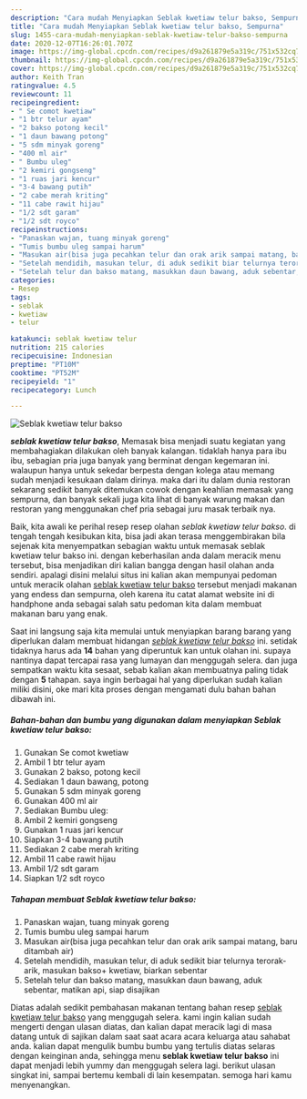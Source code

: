 ```yaml
---
description: "Cara mudah Menyiapkan Seblak kwetiaw telur bakso, Sempurna"
title: "Cara mudah Menyiapkan Seblak kwetiaw telur bakso, Sempurna"
slug: 1455-cara-mudah-menyiapkan-seblak-kwetiaw-telur-bakso-sempurna
date: 2020-12-07T16:26:01.707Z
image: https://img-global.cpcdn.com/recipes/d9a261879e5a319c/751x532cq70/seblak-kwetiaw-telur-bakso-foto-resep-utama.jpg
thumbnail: https://img-global.cpcdn.com/recipes/d9a261879e5a319c/751x532cq70/seblak-kwetiaw-telur-bakso-foto-resep-utama.jpg
cover: https://img-global.cpcdn.com/recipes/d9a261879e5a319c/751x532cq70/seblak-kwetiaw-telur-bakso-foto-resep-utama.jpg
author: Keith Tran
ratingvalue: 4.5
reviewcount: 11
recipeingredient:
- " Se comot kwetiaw"
- "1 btr telur ayam"
- "2 bakso potong kecil"
- "1 daun bawang potong"
- "5 sdm minyak goreng"
- "400 ml air"
- " Bumbu uleg"
- "2 kemiri gongseng"
- "1 ruas jari kencur"
- "3-4 bawang putih"
- "2 cabe merah kriting"
- "11 cabe rawit hijau"
- "1/2 sdt garam"
- "1/2 sdt royco"
recipeinstructions:
- "Panaskan wajan, tuang minyak goreng"
- "Tumis bumbu uleg sampai harum"
- "Masukan air(bisa juga pecahkan telur dan orak arik sampai matang, baru ditambah air)"
- "Setelah mendidih, masukan telur, di aduk sedikit biar telurnya terorak-arik, masukan bakso+ kwetiaw, biarkan sebentar"
- "Setelah telur dan bakso matang, masukkan daun bawang, aduk sebentar, matikan api, siap disajikan"
categories:
- Resep
tags:
- seblak
- kwetiaw
- telur

katakunci: seblak kwetiaw telur 
nutrition: 215 calories
recipecuisine: Indonesian
preptime: "PT10M"
cooktime: "PT52M"
recipeyield: "1"
recipecategory: Lunch

---
```



![Seblak kwetiaw telur bakso](https://img-global.cpcdn.com/recipes/d9a261879e5a319c/751x532cq70/seblak-kwetiaw-telur-bakso-foto-resep-utama.jpg)

<b><i>seblak kwetiaw telur bakso</i></b>, Memasak bisa menjadi suatu kegiatan yang membahagiakan dilakukan oleh banyak kalangan. tidaklah hanya para ibu ibu, sebagian pria juga banyak yang berminat dengan kegemaran ini. walaupun hanya untuk sekedar berpesta dengan kolega atau memang sudah menjadi kesukaan dalam dirinya. maka dari itu dalam dunia restoran sekarang sedikit banyak ditemukan cowok dengan keahlian memasak yang sempurna, dan banyak sekali juga kita lihat di banyak warung makan dan restoran yang menggunakan chef pria sebagai juru masak terbaik nya.

Baik, kita awali ke perihal resep resep olahan <i>seblak kwetiaw telur bakso</i>. di tengah tengah kesibukan kita, bisa jadi akan terasa menggembirakan bila sejenak kita menyempatkan sebagian waktu untuk memasak seblak kwetiaw telur bakso ini. dengan keberhasilan anda dalam meracik menu tersebut, bisa menjadikan diri kalian bangga dengan hasil olahan anda sendiri. apalagi disini melalui situs ini kalian akan mempunyai pedoman untuk meracik olahan <u>seblak kwetiaw telur bakso</u> tersebut menjadi makanan yang endess dan sempurna, oleh karena itu catat alamat website ini di handphone anda sebagai salah satu pedoman kita dalam membuat makanan baru yang enak.




Saat ini langsung saja kita memulai untuk menyiapkan barang barang yang diperlukan dalam membuat hidangan <u><i>seblak kwetiaw telur bakso</i></u> ini. setidak tidaknya harus ada <b>14</b> bahan yang diperuntuk kan untuk olahan ini. supaya nantinya dapat tercapai rasa yang lumayan dan menggugah selera. dan juga sempatkan waktu kita sesaat, sebab kalian akan membuatnya paling tidak dengan <b>5</b> tahapan. saya ingin berbagai hal yang diperlukan sudah kalian miliki disini, oke mari kita proses dengan mengamati dulu bahan bahan dibawah ini.

<!--inarticleads1-->

##### Bahan-bahan dan bumbu yang digunakan dalam menyiapkan Seblak kwetiaw telur bakso:

1. Gunakan  Se comot kwetiaw
1. Ambil 1 btr telur ayam
1. Gunakan 2 bakso, potong kecil
1. Sediakan 1 daun bawang, potong
1. Gunakan 5 sdm minyak goreng
1. Gunakan 400 ml air
1. Sediakan  Bumbu uleg:
1. Ambil 2 kemiri gongseng
1. Gunakan 1 ruas jari kencur
1. Siapkan 3-4 bawang putih
1. Sediakan 2 cabe merah kriting
1. Ambil 11 cabe rawit hijau
1. Ambil 1/2 sdt garam
1. Siapkan 1/2 sdt royco




<!--inarticleads2-->

##### Tahapan membuat Seblak kwetiaw telur bakso:

1. Panaskan wajan, tuang minyak goreng
1. Tumis bumbu uleg sampai harum
1. Masukan air(bisa juga pecahkan telur dan orak arik sampai matang, baru ditambah air)
1. Setelah mendidih, masukan telur, di aduk sedikit biar telurnya terorak-arik, masukan bakso+ kwetiaw, biarkan sebentar
1. Setelah telur dan bakso matang, masukkan daun bawang, aduk sebentar, matikan api, siap disajikan




Diatas adalah sedikit pembahasan makanan tentang bahan resep <u>seblak kwetiaw telur bakso</u> yang menggugah selera. kami ingin kalian sudah mengerti dengan ulasan diatas, dan kalian dapat meracik lagi di masa datang untuk di sajikan dalam saat saat acara acara keluarga atau sahabat anda. kalian dapat mengulik bumbu bumbu yang tertulis diatas selaras dengan keinginan anda, sehingga menu <b>seblak kwetiaw telur bakso</b> ini dapat menjadi lebih yummy dan menggugah selera lagi. berikut ulasan singkat ini, sampai bertemu kembali di lain kesempatan. semoga hari kamu menyenangkan.
